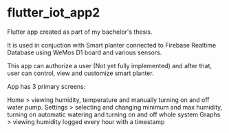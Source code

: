 # flutter_iot_app2

Flutter app created as part of my bachelor's thesis. 

It is used in conjuction with Smart planter connected to Firebase Realtime Database using WeMos D1 board and various sensors.

This app can authorize a user (Not yet fully implemented) and after that, user can control, view and customize smart planter.

App has 3 primary screens:

Home > viewing humidity, temperature and manually turning on and off water pump.
Settings > selecting and changing minimum and max humidity, turning on automatic watering and turning on and off whole system
Graphs > viewing humidity logged every hour with a timestamp
